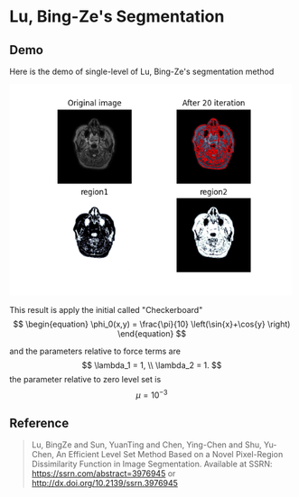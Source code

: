 # Lu, Bing-Ze's Segmentation

## Demo
Here is the demo of single-level of Lu, Bing-Ze's segmentation method

<img src="./figures/demo.png" alt="demo" width="500"/>

This result is apply the initial called "Checkerboard"
$$
\begin{equation}
    \phi_0(x,y) = \frac{\pi}{10} \left(\sin{x}+\cos{y} \right)
\end{equation}
$$

and the parameters relative to force terms are
$$
    \lambda_1 = 1, \\
    \lambda_2 = 1.
$$
the parameter relative to zero level set is 
$$
    \mu = 10^{-3}
$$

## Reference
> Lu, BingZe and Sun, YuanTing and Chen, Ying-Chen and Shu, Yu-Chen, An Efficient Level Set Method Based on a Novel Pixel-Region Dissimilarity Function in Image Segmentation. Available at SSRN: https://ssrn.com/abstract=3976945 or http://dx.doi.org/10.2139/ssrn.3976945 
